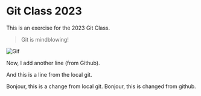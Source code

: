 # Git Class 2023

This is an exercise for the 2023 Git Class.

> Git is mindblowing!

![Gif](https://media3.giphy.com/media/26ufdipQqU2lhNA4g/giphy.gif?cid=ecf05e47q157bba0zsj1wu74rx37qx0wdqjuxh0qiib1o9ex&rid=giphy.gif&ct=g)

Now, I add another line (from Github).


And this is a line from the local git.


Bonjour, this is a change from local git.
Bonjour, this is changed from github.
